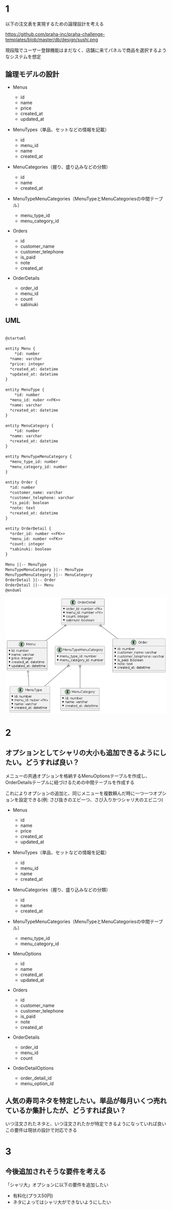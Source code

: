 # 1

以下の注文表を実現するための論理設計を考える

https://github.com/praha-inc/praha-challenge-templates/blob/master/db/design/sushi.png

現段階でユーザー登録機能はまだなく、店舗に来てパネルで商品を選択するようなシステムを想定

## 論理モデルの設計

- Menus
  - id
  - name
  - price
  - created_at
  - updated_at

- MenuTypes（単品、セットなどの情報を記載）
  - id
  - menu_id
  - name
  - created_at
    
 - MenuCategories（握り、盛り込みなどの分類）
   - id
   - name
   - created_at

 - MenuTypeMenuCategories（MenuTypeとMenuCategoriesの中間テーブル）
   - menu_type_id
   - menu_category_id

- Orders
  - id
  - customer_name
  - customer_telephone
  - is_paid
  - note
  - created_at

- OrderDetails
  - order_id
  - menu_id
  - count
  - sabinuki

## UML

```plantuml

@startuml

entity Menu {
	*id: number
  *name: varchar
  *price: integer
  *created_at: datetime
  *updated_at: datetime
}

entity MenuType {
	*id: number
  *menu_id: nuber <<FK>>
  *name: varchar
  *created_at: datetime
}

entity MenuCategory {
	*id: number
  *name: varchar
  *created_at: datetime
}

entity MenuTypeMenuCategory {
  *menu_type_id: number
  *menu_category_id: number
}

entity Order {
  *id: number
  *customer_name: varchar
  *customer_telephone: varchar
  *is_paid: boolean
  *note: text
  *created_at: datetime
}

entity OrderDetail {
  *order_id: number <<FK>>
  *menu_id: number <<FK>>
  *count: integer
  *sabinuki: boolean
}

Menu ||-- MenuType
MenuTypeMenuCategory }|-- MenuType
MenuTypeMenuCategory }|-- MenuCategory
OrderDetail }|-- Order
OrderDetail ||-- Menu
@enduml

```

![UML](sushi_erd.png)
# 2

## オプションとしてシャリの大小も追加できるようにしたい。どうすれば良い？

メニューの共通オプションを格納するMenuOptionsテーブルを作成し、OrderDetailsテーブルに紐づけるための中間テーブルを作成する

これによりオプションの追加と、同じメニューを複数頼んだ時に一つ一つオプションを設定できる(例: さび抜きのエビ一つ、さび入りかつシャリ大のエビ二つ)

- Menus
  - id
  - name
  - price
  - created_at
  - updated_at

- MenuTypes（単品、セットなどの情報を記載）
  - id
  - menu_id
  - name
  - created_at
    
 - MenuCategories（握り、盛り込みなどの分類）
   - id
   - name
   - created_at

 - MenuTypeMenuCategories（MenuTypeとMenuCategoriesの中間テーブル）
   - menu_type_id
   - menu_category_id

- MenuOptions
  - id
  - name
  - created_at
  - updated_at

- Orders
  - id
  - customer_name
  - customer_telephone
  - is_paid
  - note
  - created_at

- OrderDetails
  - order_id
  - menu_id
  - count

- OrderDetailOptions
  - order_detail_id
  - menu_option_id

## 人気の寿司ネタを特定したい。単品が毎月いくつ売れているか集計したが、どうすれば良い？

いつ注文されたネタと、いつ注文されたかが特定できるようになっていれば良い
この要件は現状の設計で対応できる

# 3

## 今後追加されそうな要件を考える

「シャリ大」オプションに以下の要件を追加したい
- 有料化(プラス50円)
- ネタによってはシャリ大ができないようにしたい
